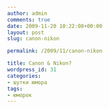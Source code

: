```yaml
---
author: admin
comments: true
date: 2009-11-20 10:22:08+00:00
layout: post
slug: canon-nikon

permalink: /2009/11/canon-nikon

title: Canon & Nikon?
wordpress_id: 31
categories:
- шутки юмора
tags:
- юморок
---
```



